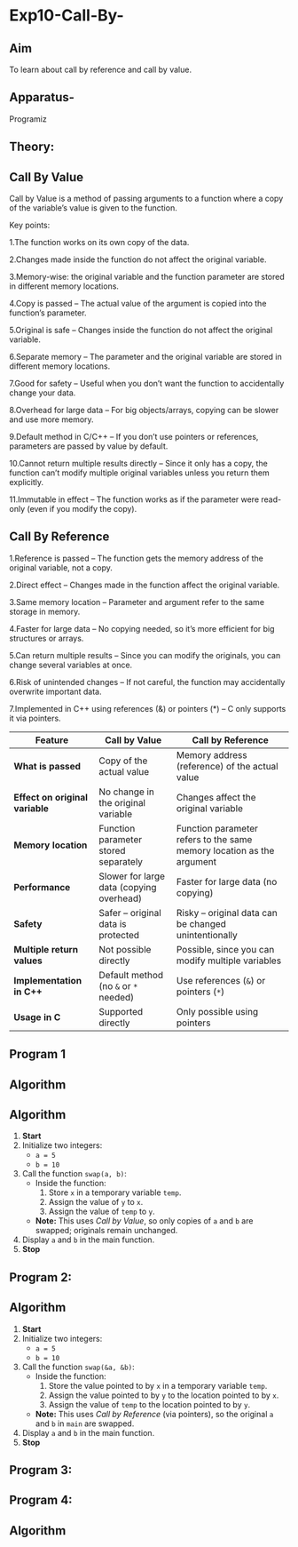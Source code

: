 # Exp10-Call-By-

## Aim

To learn about call by reference and call by value.

## Apparatus-
   Programiz

## Theory:

## Call By Value

 Call by Value is a method of passing arguments to a function where a copy of the variable’s value is given to the function.

Key points:

1.The function works on its own copy of the data.

2.Changes made inside the function do not affect the original variable.

3.Memory-wise: the original variable and the function parameter are stored in different memory locations.

4.Copy is passed – The actual value of the argument is copied into the function’s parameter.

5.Original is safe – Changes inside the function do not affect the original variable.

6.Separate memory – The parameter and the original variable are stored in different memory locations.

7.Good for safety – Useful when you don’t want the function to accidentally change your data.

8.Overhead for large data – For big objects/arrays, copying can be slower and use more memory.

9.Default method in C/C++ – If you don’t use pointers or references, parameters are passed by value by default.

10.Cannot return multiple results directly – Since it only has a copy, the function can’t modify multiple original variables unless you return them explicitly.

11.Immutable in effect – The function works as if the parameter were read-only (even if you modify the copy).

## Call By Reference

1.Reference is passed – The function gets the memory address of the original variable, not a copy.

2.Direct effect – Changes made in the function affect the original variable.

3.Same memory location – Parameter and argument refer to the same storage in memory.

4.Faster for large data – No copying needed, so it’s more efficient for big structures or arrays.

5.Can return multiple results – Since you can modify the originals, you can change several variables at once.

6.Risk of unintended changes – If not careful, the function may accidentally overwrite important data.

7.Implemented in C++ using references (&) or pointers (*) – C only supports it via pointers.


| Feature | Call by Value | Call by Reference |
|---------|--------------|-------------------|
| **What is passed** | Copy of the actual value | Memory address (reference) of the actual value |
| **Effect on original variable** | No change in the original variable | Changes affect the original variable |
| **Memory location** | Function parameter stored separately | Function parameter refers to the same memory location as the argument |
| **Performance** | Slower for large data (copying overhead) | Faster for large data (no copying) |
| **Safety** | Safer – original data is protected | Risky – original data can be changed unintentionally |
| **Multiple return values** | Not possible directly | Possible, since you can modify multiple variables |
| **Implementation in C++** | Default method (no `&` or `*` needed) | Use references (`&`) or pointers (`*`) |
| **Usage in C** | Supported directly | Only possible using pointers |

## Program 1

## Algorithm

## Algorithm

1. **Start**
2. Initialize two integers:
   - `a = 5`
   - `b = 10`
3. Call the function `swap(a, b)`:
   - Inside the function:
     1. Store `x` in a temporary variable `temp`.
     2. Assign the value of `y` to `x`.
     3. Assign the value of `temp` to `y`.
   - **Note:** This uses *Call by Value*, so only copies of `a` and `b` are swapped; originals remain unchanged.
4. Display `a` and `b` in the main function.
5. **Stop**

## Program 2:

## Algorithm

1. **Start**
2. Initialize two integers:
   - `a = 5`
   - `b = 10`
3. Call the function `swap(&a, &b)`:
   - Inside the function:
     1. Store the value pointed to by `x` in a temporary variable `temp`.
     2. Assign the value pointed to by `y` to the location pointed to by `x`.
     3. Assign the value of `temp` to the location pointed to by `y`.
   - **Note:** This uses *Call by Reference* (via pointers), so the original `a` and `b` in `main` are swapped.
4. Display `a` and `b` in the main function.
5. **Stop**

## Program 3:






## Program 4:

## Algorithm






